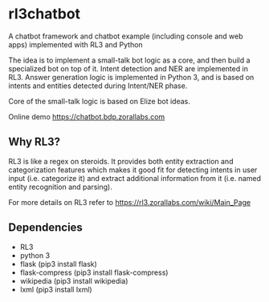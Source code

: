 # rl3chatbot
A chatbot framework and chatbot example (including console and web apps) implemented with RL3 and Python

The idea is to implement a small-talk bot logic as a core, and then build a specialized bot on top of it. Intent detection and NER are implemented in RL3. Answer generation logic is
implemented in Python 3, and is based on intents and entities detected during Intent/NER phase.

Core of the small-talk logic is based on Elize bot ideas.

Online demo https://chatbot.bdp.zorallabs.com

## Why RL3?

RL3 is like a regex on steroids. It provides both entity extraction and categorization features which makes it good fit for detecting intents in user input (i.e. categorize it) and
extract additional information from it (i.e. named entity recognition and parsing).

For more details on RL3 refer to https://rl3.zorallabs.com/wiki/Main_Page

## Dependencies

* RL3
* python 3
* flask (pip3 install flask)
* flask-compress (pip3 install flask-compress)
* wikipedia (pip3 install wikipedia)
* lxml (pip3 install lxml)
